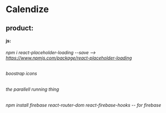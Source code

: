 # Calendize

## product:
#### js:
###### npm i react-placeholder-loading --save --> https://www.npmjs.com/package/react-placeholder-loading
###### boostrap icons
###### the parallell running thing
###### npm install firebase react-router-dom react-firebase-hooks -- for firebase
    
